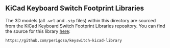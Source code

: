 ## KiCad Keyboard Switch Footprint Libraries

The 3D models (all `.wrl` and `.stp` files) within this directory are sourced from the KiCad Keyboard Switch Footprint Libraries repository. You can find the source for this library [here](https://github.com/perigoso/keyswitch-kicad-library):

`https://github.com/perigoso/keyswitch-kicad-library`